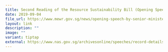 ```yaml
---
title: Second Reading of the Resource Sustainability Bill (Opening Speech)
date: 2019-09-04
file_url: https://www.mewr.gov.sg/news/opening-speech-by-senior-minister-of-state-for-the-environment-and-water-resources-dr-amy-khor-for-the-second-reading-of-the-resource-sustainability-bill--4-sep-2019
layout: link
description: ""
image: ""
variant: tiptap
external: https://www.nas.gov.sg/archivesonline/speeches/record-details/9fbb713b-4327-11eb-85f4-005056a7c31c
---
```

